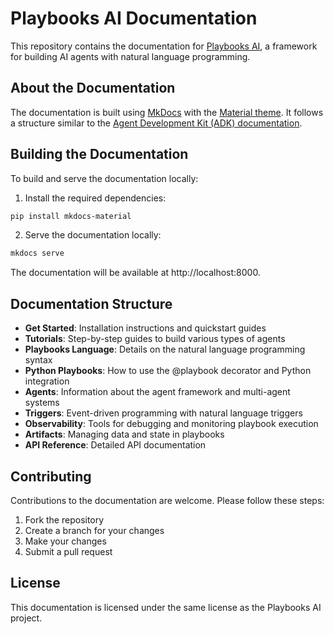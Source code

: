 # Playbooks AI Documentation

This repository contains the documentation for [Playbooks AI](https://github.com/playbooks-ai/playbooks), a framework for building AI agents with natural language programming.

## About the Documentation

The documentation is built using [MkDocs](https://www.mkdocs.org/) with the [Material theme](https://squidfunk.github.io/mkdocs-material/). It follows a structure similar to the [Agent Development Kit (ADK) documentation](https://google.github.io/adk-docs).

## Building the Documentation

To build and serve the documentation locally:

1. Install the required dependencies:

```bash
pip install mkdocs-material
```

2. Serve the documentation locally:

```bash
mkdocs serve
```

The documentation will be available at http://localhost:8000.

## Documentation Structure

- **Get Started**: Installation instructions and quickstart guides
- **Tutorials**: Step-by-step guides to build various types of agents
- **Playbooks Language**: Details on the natural language programming syntax
- **Python Playbooks**: How to use the @playbook decorator and Python integration
- **Agents**: Information about the agent framework and multi-agent systems
- **Triggers**: Event-driven programming with natural language triggers
- **Observability**: Tools for debugging and monitoring playbook execution
- **Artifacts**: Managing data and state in playbooks
- **API Reference**: Detailed API documentation

## Contributing

Contributions to the documentation are welcome. Please follow these steps:

1. Fork the repository
2. Create a branch for your changes
3. Make your changes
4. Submit a pull request

## License

This documentation is licensed under the same license as the Playbooks AI project. 